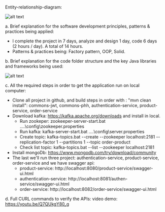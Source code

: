 Entity-relationship-diagram: 

![alt text](https://i.ibb.co/qmS7SBh/Entity-relationship-diagram.png)

a. Brief explanation for the software development principles, patterns & practices being
applied:
- I complete the project in 7 days, analyze and design 1 day, code 6 days (2 hours / day). A total of 14 hours.
- Patterns & practices being: Factory pattern, OOP, Solid.
	
b. Brief explanation for the code folder structure and the key Java libraries and frameworks
being used:

 ![alt text](https://i.ibb.co/kmn6ZLn/Capture.png)
 
c. All the required steps in order to get the application run on local computer:
- Clone all project in github, and build steps in order with : "mvn clean install": commons-jwt, commons-phh, authentication-service, product-service, order-service
- Download kafka: https://kafka.apache.org/downloads and install in local.
 	+ Run zookeper: zookeeper-server-start.bat ..\..\config\zookeeper.properties
	+ Run kafka: kafka-server-start.bat ..\..\config\server.properties
	+ Create topic: kafka-topics.bat --create --zookeeper localhost:2181 --replication-factor 1 --partitions 1 --topic order-product
	+ Check list topic: kafka-topics.bat --list --zookeeper localhost:2181
- Install mongoDb: https://www.mongodb.com/try/download/community
- The last we'll run three project: authentication-service, product-service, order-service and we have swagger api:
 	+  product-service: http://localhost:8080/product-service/swagger-ui.html
	+  authentication-service: http://localhost:8081/authen-service/swagger-ui.html
	+  order-service: http://localhost:8082/order-service/swagger-ui.html
	
d. Full CURL commands to verify the APIs: video demo: https://youtu.be/Q7QUkgY80_g
	
	



